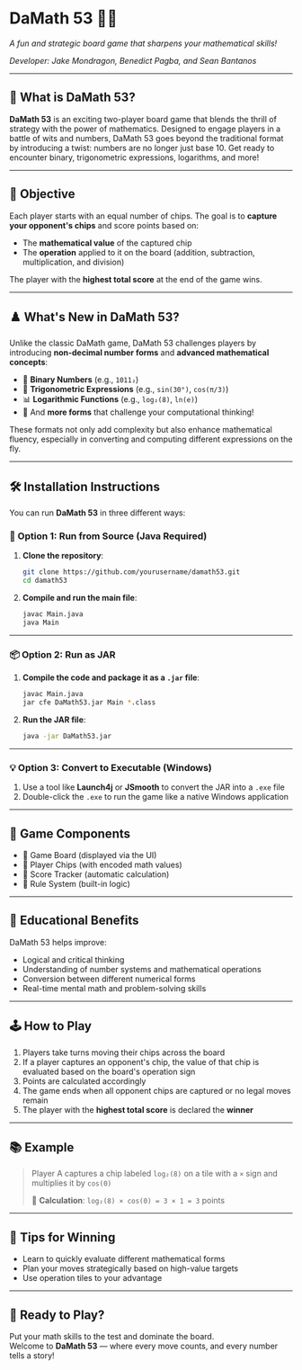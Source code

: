 
# DaMath 53 🎲🧠  
*A fun and strategic board game that sharpens your mathematical skills!*

*Developer: Jake Mondragon, Benedict Pagba, and Sean Bantanos*

---

## 🧩 What is DaMath 53?

**DaMath 53** is an exciting two-player board game that blends the thrill of strategy with the power of mathematics. Designed to engage players in a battle of wits and numbers, DaMath 53 goes beyond the traditional format by introducing a twist: numbers are no longer just base 10. Get ready to encounter binary, trigonometric expressions, logarithms, and more!

---

## 🎯 Objective

Each player starts with an equal number of chips. The goal is to **capture your opponent's chips** and score points based on:

- The **mathematical value** of the captured chip  
- The **operation** applied to it on the board (addition, subtraction, multiplication, and division)

The player with the **highest total score** at the end of the game wins.

---

## ♟️ What's New in DaMath 53?

Unlike the classic DaMath game, DaMath 53 challenges players by introducing **non-decimal number forms** and **advanced mathematical concepts**:

- 🔢 **Binary Numbers** (e.g., `1011₂`)  
- 📐 **Trigonometric Expressions** (e.g., `sin(30°)`, `cos(π/3)`)  
- 📊 **Logarithmic Functions** (e.g., `log₂(8)`, `ln(e)`)  
- 🧠 And **more forms** that challenge your computational thinking!

These formats not only add complexity but also enhance mathematical fluency, especially in converting and computing different expressions on the fly.

---

## 🛠️ Installation Instructions

You can run **DaMath 53** in three different ways:

### 🧪 Option 1: Run from Source (Java Required)

1. **Clone the repository**:
   ```bash
   git clone https://github.com/yourusername/damath53.git
   cd damath53
   ```

2. **Compile and run the main file**:
   ```bash
   javac Main.java
   java Main
   ```

---

### 📦 Option 2: Run as JAR

1. **Compile the code and package it as a `.jar` file**:
   ```bash
   javac Main.java
   jar cfe DaMath53.jar Main *.class
   ```

2. **Run the JAR file**:
   ```bash
   java -jar DaMath53.jar
   ```

---

### 💡 Option 3: Convert to Executable (Windows)

1. Use a tool like **Launch4j** or **JSmooth** to convert the JAR into a `.exe` file  
2. Double-click the `.exe` to run the game like a native Windows application

---

## 🧰 Game Components

- 🎯 Game Board (displayed via the UI)  
- 🔵 Player Chips (with encoded math values)  
- 🧾 Score Tracker (automatic calculation)  
- 📘 Rule System (built-in logic)

---

## 🧮 Educational Benefits

DaMath 53 helps improve:

- Logical and critical thinking  
- Understanding of number systems and mathematical operations  
- Conversion between different numerical forms  
- Real-time mental math and problem-solving skills

---

## 🕹️ How to Play

1. Players take turns moving their chips across the board  
2. If a player captures an opponent's chip, the value of that chip is evaluated based on the board's operation sign  
3. Points are calculated accordingly  
4. The game ends when all opponent chips are captured or no legal moves remain  
5. The player with the **highest total score** is declared the **winner**

---

## 📚 Example

> Player A captures a chip labeled `log₂(8)` on a tile with a `×` sign and multiplies it by `cos(0)`  
>  
> 🧮 **Calculation**: `log₂(8) × cos(0) = 3 × 1 = 3` points

---

## 🧠 Tips for Winning

- Learn to quickly evaluate different mathematical forms  
- Plan your moves strategically based on high-value targets  
- Use operation tiles to your advantage

---

## 🚀 Ready to Play?

Put your math skills to the test and dominate the board.  
Welcome to **DaMath 53** — where every move counts, and every number tells a story!
